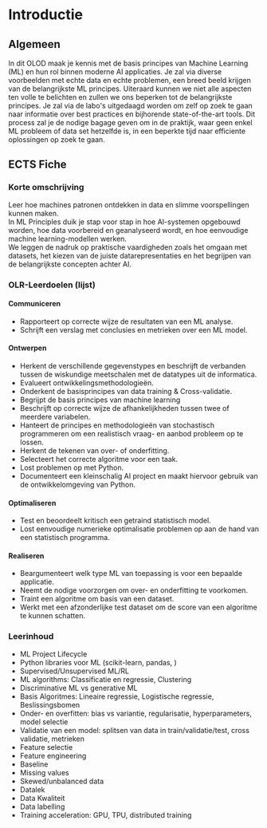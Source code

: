 # Introductie

## Algemeen
In dit OLOD maak je kennis met de basis principes van Machine Learning (ML)
en hun rol binnen moderne AI applicaties. Je zal via diverse voorbeelden met echte data en
echte problemen, een breed beeld krijgen van de belangrijkste ML principes.
Uiteraard kunnen we niet alle aspecten ten volle te belichten en zullen we ons beperken tot de
belangrijkste principes. Je zal via de labo's uitgedaagd worden om zelf op zoek te gaan naar informatie
over best practices en bijhorende state-of-the-art tools. Dit process zal je de nodige bagage geven
om in de praktijk, waar geen enkel ML probleem of data set hetzelfde is, in een beperkte tijd naar
efficiente oplossingen op zoek te gaan.

## ECTS Fiche
### Korte omschrijving
Leer hoe machines patronen ontdekken in data en slimme voorspellingen kunnen maken.  
In ML Principles duik je stap voor stap in hoe AI-systemen opgebouwd worden, hoe data voorbereid en geanalyseerd wordt, en hoe eenvoudige machine
learning-modellen werken.  
We leggen de nadruk op praktische vaardigheden zoals het omgaan met datasets, het kiezen van de juiste datarepresentaties en het begrijpen van de
belangrijkste concepten achter AI.
### OLR-Leerdoelen (lijst)
#### Communiceren
- Rapporteert op correcte wijze de resultaten van een ML analyse.
- Schrijft een verslag met conclusies en metrieken over een ML model.
#### Ontwerpen
- Herkent de verschillende gegevenstypes en beschrijft de verbanden tussen de wiskundige meetschalen met de datatypes uit de informatica.
- Evalueert ontwikkelingsmethodologieën.
- Onderkent de basisprincipes van data training & Cross-validatie.
- Begrijpt de basis principes van machine learning
- Beschrijft op correcte wijze de afhankelijkheden tussen twee of meerdere variabelen.
- Hanteert de principes en methodologieën van stochastisch programmeren om een realistisch vraag- en aanbod probleem op te lossen.
- Herkent de tekenen van over- of onderfitting.
- Selecteert het correcte algoritme voor een taak.
- Lost problemen op met Python.
- Documenteert een kleinschalig AI project en maakt hiervoor gebruik van de ontwikkelomgeving van Python.
#### Optimaliseren
- Test en beoordeelt kritisch een getraind statistisch model.
- Lost eenvoudige numerieke optimalisatie problemen op aan de hand van een statistisch programma.
#### Realiseren
- Beargumenteert welk type ML van toepassing is voor een bepaalde applicatie.
- Neemt de nodige voorzorgen om over- en onderfitting te voorkomen.
- Traint een algoritme om basis van een dataset.
- Werkt met een afzonderlijke test dataset om de score van een algoritme te kunnen schatten.
### Leerinhoud
- ML Project Lifecycle
- Python libraries voor ML (scikit-learn, pandas, )
- Supervised/Unsupervised ML/RL
- ML algorithms: Classificatie en regressie, Clustering
- Discriminative ML vs generative ML
- Basis Algoritmes: Lineaire regressie, Logistische regressie, Beslissingsbomen
- Onder- en overfitten: bias vs variantie, regularisatie, hyperparameters, model selectie
- Validatie van een model: splitsen van data in train/validatie/test, cross validatie, metrieken
- Feature selectie
- Feature engineering
- Baseline
- Missing values
- Skewed/unbalanced data
- Datalek
- Data Kwaliteit
- Data labelling
- Training acceleration: GPU, TPU, distributed training